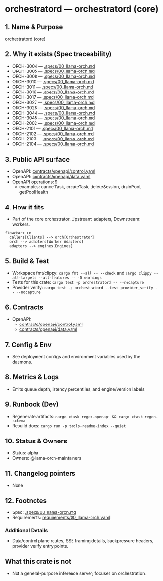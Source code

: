 # orchestratord — orchestratord (core)

## 1. Name & Purpose

orchestratord (core)

## 2. Why it exists (Spec traceability)

- ORCH-3004 — [.specs/00_llama-orch.md](../.specs/00_llama-orch.md#orch-3004)
- ORCH-3005 — [.specs/00_llama-orch.md](../.specs/00_llama-orch.md#orch-3005)
- ORCH-3008 — [.specs/00_llama-orch.md](../.specs/00_llama-orch.md#orch-3008)
- ORCH-3010 — [.specs/00_llama-orch.md](../.specs/00_llama-orch.md#orch-3010)
- ORCH-3011 — [.specs/00_llama-orch.md](../.specs/00_llama-orch.md#orch-3011)
- ORCH-3016 — [.specs/00_llama-orch.md](../.specs/00_llama-orch.md#orch-3016)
- ORCH-3017 — [.specs/00_llama-orch.md](../.specs/00_llama-orch.md#orch-3017)
- ORCH-3027 — [.specs/00_llama-orch.md](../.specs/00_llama-orch.md#orch-3027)
- ORCH-3028 — [.specs/00_llama-orch.md](../.specs/00_llama-orch.md#orch-3028)
- ORCH-3044 — [.specs/00_llama-orch.md](../.specs/00_llama-orch.md#orch-3044)
- ORCH-3045 — [.specs/00_llama-orch.md](../.specs/00_llama-orch.md#orch-3045)
- ORCH-2002 — [.specs/00_llama-orch.md](../.specs/00_llama-orch.md#orch-2002)
- ORCH-2101 — [.specs/00_llama-orch.md](../.specs/00_llama-orch.md#orch-2101)
- ORCH-2102 — [.specs/00_llama-orch.md](../.specs/00_llama-orch.md#orch-2102)
- ORCH-2103 — [.specs/00_llama-orch.md](../.specs/00_llama-orch.md#orch-2103)
- ORCH-2104 — [.specs/00_llama-orch.md](../.specs/00_llama-orch.md#orch-2104)


## 3. Public API surface

- OpenAPI: [contracts/openapi/control.yaml](../contracts/openapi/control.yaml)
- OpenAPI: [contracts/openapi/data.yaml](../contracts/openapi/data.yaml)
- OpenAPI operations: 9
  - examples: cancelTask, createTask, deleteSession, drainPool, getPoolHealth


## 4. How it fits

- Part of the core orchestrator. Upstream: adapters, Downstream: workers.

```mermaid
flowchart LR
  callers[Clients] --> orch[Orchestrator]
  orch --> adapters[Worker Adapters]
  adapters --> engines[Engines]
```

## 5. Build & Test

- Workspace fmt/clippy: `cargo fmt --all -- --check` and `cargo clippy --all-targets --all-features
-- -D warnings`
- Tests for this crate: `cargo test -p orchestratord -- --nocapture`
- Provider verify: `cargo test -p orchestratord --test provider_verify -- --nocapture`


## 6. Contracts

- OpenAPI:
  - [contracts/openapi/control.yaml](../contracts/openapi/control.yaml)
  - [contracts/openapi/data.yaml](../contracts/openapi/data.yaml)


## 7. Config & Env

- See deployment configs and environment variables used by the daemons.

## 8. Metrics & Logs

- Emits queue depth, latency percentiles, and engine/version labels.

## 9. Runbook (Dev)

- Regenerate artifacts: `cargo xtask regen-openapi && cargo xtask regen-schema`
- Rebuild docs: `cargo run -p tools-readme-index --quiet`


## 10. Status & Owners

- Status: alpha
- Owners: @llama-orch-maintainers

## 11. Changelog pointers

- None

## 12. Footnotes

- Spec: [.specs/00_llama-orch.md](../.specs/00_llama-orch.md)
- Requirements: [requirements/00_llama-orch.yaml](../requirements/00_llama-orch.yaml)

### Additional Details
- Data/control plane routes, SSE framing details, backpressure headers, provider verify entry
points.


## What this crate is not

- Not a general-purpose inference server; focuses on orchestration.
